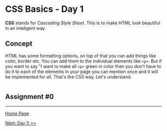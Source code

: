 # CSS Basics - Day 1

**CSS** stands for *Cascading Style Sheet*. This is to make HTML look beautiful in an inteligent way.
## Concept

HTML has some formatting options, on top of that you can add things like color, border etc. You can add them to the individual elements like `<p>`. But if you want to say "I want to make all `<p>` green in color then you don't have to do it to each of the elements in your page you can mention once and it will be implemented for all. That's the CSS way. Let's understand.

```html

```
## Assignment #0

---

[Home Page](../README.md)

[Next: Day 0 >>](00-html-day00.md)
